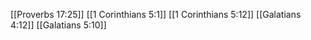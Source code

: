 [[Proverbs 17:25]]
[[1 Corinthians 5:1]]
[[1 Corinthians 5:12]]
[[Galatians 4:12]]
[[Galatians 5:10]]
